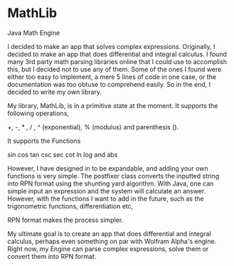 MathLib
=======

Java Math Engine


I decided to make an app that solves complex expressions. 
Originally, I decided to make an app that does differential and integral calculus. 
I found many 3rd party math parsing libraries online that I could use to accomplish this,
but I decided not to use any of them. Some of the ones I found were either too easy to implement, 
a mere 5 lines of code in one case, or the documentation was too obtuse to comprehend easily. 
So in the end, I decided to write my own library. 
		
My library, MathLib, is in a primitive state at the moment. It supports the following operations, 

+, -, * , / , ^ (exponential), % (modulus) and parenthesis (). 

It supports the Functions

sin cos tan csc sec cot ln log and abs



However, I have designed in to be expandable, and adding your own functions is very simple. 
The postfixer class converts the inputted string into RPN format using the shunting yard algorithm. 
With Java, one can simple input an expression and the system will calculate an answer. 
However, with the functions I want to add in the future, such as the trigonometric functions, differentiation etc, 

RPN format makes the process simpler. 

My ultimate goal is to create an app that does differential and integral calculus, perhaps even something on par with Wolfram Alpha's engine. 
Right now, my Engine can parse complex expressions, solve them or convert them into RPN format. 
